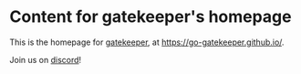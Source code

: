 # Content for gatekeeper's homepage

This is the homepage for [gatekeeper](https://go-gatekeeper.github.io/), at https://go-gatekeeper.github.io/.

Join us on [discord](https://discord.gg/zRqVXXTMCv)!
